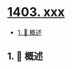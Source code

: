# [1403. xxx](https://github.com/Tdahuyou/TNotes.leetcode/tree/main/notes/1403.%20xxx)

<!-- region:toc -->

- [1. 📝 概述](#1--概述)

<!-- endregion:toc -->

## 1. 📝 概述
